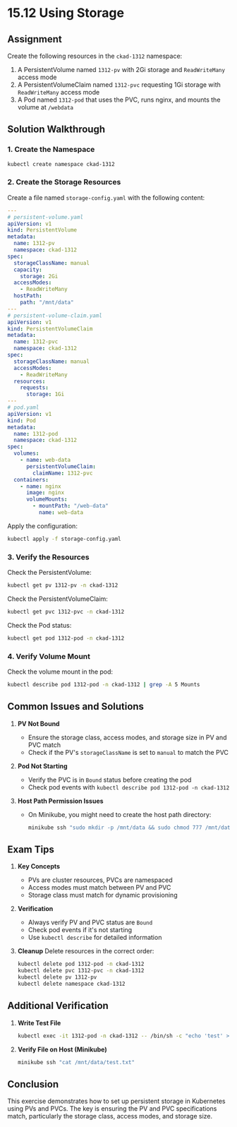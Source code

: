 # 15.12 Using Storage

## Assignment
Create the following resources in the `ckad-1312` namespace:
1. A PersistentVolume named `1312-pv` with 2Gi storage and `ReadWriteMany` access mode
2. A PersistentVolumeClaim named `1312-pvc` requesting 1Gi storage with `ReadWriteMany` access mode
3. A Pod named `1312-pod` that uses the PVC, runs nginx, and mounts the volume at `/webdata`

## Solution Walkthrough

### 1. Create the Namespace
```bash
kubectl create namespace ckad-1312
```

### 2. Create the Storage Resources
Create a file named `storage-config.yaml` with the following content:

```yaml
---
# persistent-volume.yaml
apiVersion: v1
kind: PersistentVolume
metadata:
  name: 1312-pv
  namespace: ckad-1312
spec:
  storageClassName: manual
  capacity:
    storage: 2Gi
  accessModes:
    - ReadWriteMany
  hostPath:
    path: "/mnt/data"
---
# persistent-volume-claim.yaml
apiVersion: v1
kind: PersistentVolumeClaim
metadata:
  name: 1312-pvc
  namespace: ckad-1312
spec:
  storageClassName: manual
  accessModes:
    - ReadWriteMany
  resources:
    requests:
      storage: 1Gi
---
# pod.yaml
apiVersion: v1
kind: Pod
metadata:
  name: 1312-pod
  namespace: ckad-1312
spec:
  volumes:
    - name: web-data
      persistentVolumeClaim:
        claimName: 1312-pvc
  containers:
    - name: nginx
      image: nginx
      volumeMounts:
        - mountPath: "/web-data"
          name: web-data
```

Apply the configuration:
```bash
kubectl apply -f storage-config.yaml
```

### 3. Verify the Resources

Check the PersistentVolume:
```bash
kubectl get pv 1312-pv -n ckad-1312
```

Check the PersistentVolumeClaim:
```bash
kubectl get pvc 1312-pvc -n ckad-1312
```

Check the Pod status:
```bash
kubectl get pod 1312-pod -n ckad-1312
```

### 4. Verify Volume Mount

Check the volume mount in the pod:
```bash
kubectl describe pod 1312-pod -n ckad-1312 | grep -A 5 Mounts
```

## Common Issues and Solutions

1. **PV Not Bound**
   - Ensure the storage class, access modes, and storage size in PV and PVC match
   - Check if the PV's `storageClassName` is set to `manual` to match the PVC

2. **Pod Not Starting**
   - Verify the PVC is in `Bound` status before creating the pod
   - Check pod events with `kubectl describe pod 1312-pod -n ckad-1312`

3. **Host Path Permission Issues**
   - On Minikube, you might need to create the host path directory:
     ```bash
     minikube ssh "sudo mkdir -p /mnt/data && sudo chmod 777 /mnt/data"
     ```

## Exam Tips

1. **Key Concepts**
   - PVs are cluster resources, PVCs are namespaced
   - Access modes must match between PV and PVC
   - Storage class must match for dynamic provisioning

2. **Verification**
   - Always verify PV and PVC status are `Bound`
   - Check pod events if it's not starting
   - Use `kubectl describe` for detailed information

3. **Cleanup**
   Delete resources in the correct order:
   ```bash
   kubectl delete pod 1312-pod -n ckad-1312
   kubectl delete pvc 1312-pvc -n ckad-1312
   kubectl delete pv 1312-pv
   kubectl delete namespace ckad-1312
   ```

## Additional Verification

1. **Write Test File**
   ```bash
   kubectl exec -it 1312-pod -n ckad-1312 -- /bin/sh -c "echo 'test' > /webdata/test.txt"
   ```

2. **Verify File on Host (Minikube)**
   ```bash
   minikube ssh "cat /mnt/data/test.txt"
   ```

## Conclusion

This exercise demonstrates how to set up persistent storage in Kubernetes using PVs and PVCs. The key is ensuring the PV and PVC specifications match, particularly the storage class, access modes, and storage size.